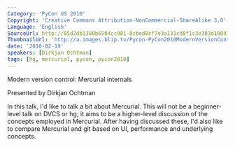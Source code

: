 ```yaml
---
Category: 'PyCon US 2010'
Copyright: 'Creative Commons Attribution-NonCommercial-ShareAlike 3.0'
Language: 'English'
SourceUrl: http://05d2db1380b6504cc981-8cbed8cf7e3a131cd8f1c3e383d10041.r93.cf2.rackcdn.com/pycon-us-2010/238_modern-version-control-mercurial-internals-113.m4v
ThumbnailUrl: 'http://a.images.blip.tv/Pycon-PyCon2010ModernVersionControlMercurialInternals113726-31.jpg'
date: '2010-02-19'
speakers: [Dirkjan Ochtman]
tags: [hg, mercurial, pycon, pycon2010]
---
```

Modern version control: Mercurial internals

Presented by Dirkjan Ochtman

In this talk, I'd like to talk a bit about Mercurial. This will not be a
beginner-level talk on DVCS or hg; it aims to be a higher-level discussion of
the concepts employed in Mercurial. After having discussed these, I'd also
like to compare Mercurial and git based on UI, performance and underlying
concepts.

